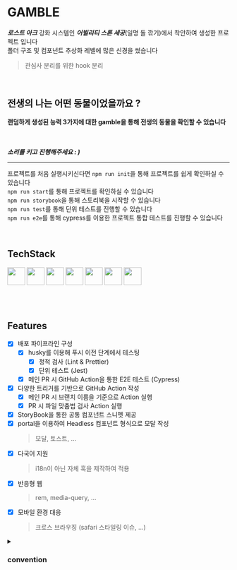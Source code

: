 # GAMBLE

**_로스트 아크_** 강화 시스템인 **_어빌리티 스톤 세공_**(일명 돌 깎기)에서 착안하여 생성한 프로젝트 입니다<br>
폴더 구조 및 컴포넌트 추상화 레벨에 많은 신경을 썼습니다

> 관심사 분리를 위한 hook 분리

<br>

<h2>전생의 나는 어떤 동물이었을까요 ?</h2>
<strong>랜덤하게 생성된 능력 3가지에 대한 gamble을 통해 전생의 동물을 확인할 수 있습니다</strong>
<br><br><br>

**_소리를 키고 진행해주세요 : )_**

<hr>

프로젝트를 처음 실행시키신다면 `npm run init`을 통해 프로젝트를 쉽게 확인하실 수 있습니다<br>
`npm run start`를 통해 프로젝트를 확인하실 수 있습니다<br>
`npm run storybook`을 통해 스토리북을 시작할 수 있습니다<br>
`npm run test`를 통해 단위 테스트를 진행할 수 있습니다<br>
`npm run e2e`를 통해 cypress를 이용한 프로젝트 통합 테스트를 진행할 수 있습니다

<br>

## TechStack

<div>
  <img src="https://user-images.githubusercontent.com/82315118/209645740-10b5a4b9-adae-4b31-99f4-d0044815874f.png" width="40" height="40" />
  <img src="https://user-images.githubusercontent.com/82315118/209647084-c525618b-9083-42bb-87a0-a68bcd06481d.png" width="40" height="40" />
  <img src="https://user-images.githubusercontent.com/82315118/209645824-053823d7-d2c9-4826-8c57-c11f9ccab1d9.png" width="40" height="40" />
  <img src="https://user-images.githubusercontent.com/82315118/212472213-cdef876a-2a1c-45a0-bbf6-0711a41b7f9d.jpg" width="40" height="40" />
  <img src="https://user-images.githubusercontent.com/82315118/209647244-6a64e70c-e2f9-4a4e-a291-cbb781627519.png" width="40" height="40" />
  <img src="https://user-images.githubusercontent.com/82315118/209647209-f2931ed3-b736-4cb1-b525-65347e2b6e14.png" width="40" height="40" />
  <img src="https://user-images.githubusercontent.com/82315118/209647166-a36b57b5-61dc-4e08-8406-b8764eb9d940.png" width="40" height="40" />
</div>

<br><br>

## Features

- [x] 배포 파이프라인 구성
  - [x] husky를 이용해 푸시 이전 단계에서 테스팅
    - [x] 정적 검사 (Lint & Prettier)
    - [x] 단위 테스트 (Jest)
  - [x] 메인 PR 시 GitHub Action을 통한 E2E 테스트 (Cypress)
- [x] 다양한 트리거를 기반으로 GitHub Action 작성
  - [x] 메인 PR 시 브랜치 이름을 기준으로 Action 실행
  - [x] PR 시 파일 맞춤법 검사 Action 실행
- [x] StoryBook을 통한 공통 컴포넌트 스니펫 제공
- [x] portal을 이용하여 Headless 컴포넌트 형식으로 모달 작성
  > 모달, 토스트, ...
- [x] 다국어 지원
  > i18n이 아닌 자체 훅을 제작하여 적용
- [x] 반응형 웹
  > rem, media-query, ...
- [x] 모바일 환경 대응
  > 크로스 브라우징 (safari 스타일링 이슈, ...)
  <!-- - [x] 웹 접근성 및 성능 최적화
  <img width="400" src="https://user-images.githubusercontent.com/82315118/221235286-625cf4ce-9c12-4850-be70-a381afb644d0.png" /> -->

<details>
  <summary>
    <h3>convention</h3>
  </summary>
    <h3>commit message</h3>
      
          Gitmoji를 사용하였습니다

          📦️ 패키지 설정
          ✨ 신규 기능
          ✅ 테스트 코드
          ♻️ 리팩터링
          📝 문서 작성
          🎨 스타일링
          🐛 오류 수정
          ⚡️ 최적화

<hr>

<h3>
  branch
</h3>

```
  label / author / main
```

ex) `feat` / `wj` / `set-up-project`

<hr>

<h3>
  interface & model
</h3>

```
`~Schema` : API response 모델

`~Props` : 컴포넌트 인터페이스

`~Type` : client-side 데이터 모델

상수: UPPER_CASE
컴포넌트, 타입: PascalCase
ETC: camelCase
```

</details>
